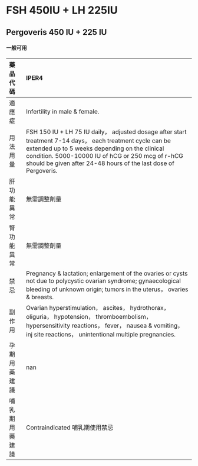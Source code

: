 # FSH 450IU + LH 225IU

## Pergoveris 450 IU + 225 IU

#### 一般可用

| 藥品代碼       | IPER4                                                                                                                                                                                                                                                                              |
|:---------------|:-----------------------------------------------------------------------------------------------------------------------------------------------------------------------------------------------------------------------------------------------------------------------------------|
| 適應症         | Infertility in male & female.                                                                                                                                                                                                                                                      |
| 用法用量       | FSH 150 IU + LH 75 IU daily， adjusted dosage after start treatment 7-14 days， each treatment cycle can be extended up to 5 weeks depending on the clinical condition. 5000-10000 IU of hCG or 250 mcg of r-hCG should be given after 24-48 hours of the last dose of Pergoveris. |
| 肝功能異常     | 無需調整劑量                                                                                                                                                                                                                                                                       |
| 腎功能異常     | 無需調整劑量                                                                                                                                                                                                                                                                       |
| 禁忌           | Pregnancy & lactation; enlargement of the ovaries or cysts not due to polycystic ovarian syndrome; gynaecological bleeding of unknown origin; tumors in the uterus， ovaries & breasts.                                                                                            |
| 副作用         | Ovarian hyperstimulation， ascites， hydrothorax， oliguria， hypotension， thromboembolism， hypersensitivity reactions， fever， nausea & vomiting， inj site reactions， unintentional multiple pregnancies.                                                                    |
| 孕期用藥建議   | nan                                                                                                                                                                                                                                                                                |
| 哺乳期用藥建議 | Contraindicated 哺乳期使用禁忌                                                                                                                                                                                                                                                     |

